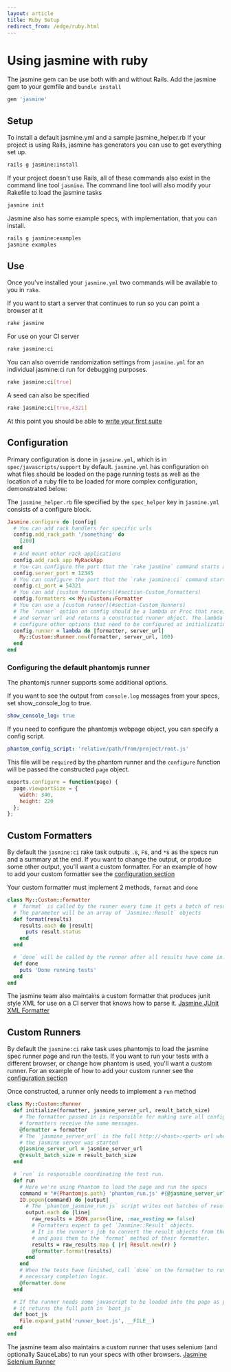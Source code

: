 ```yaml
---
layout: article
title: Ruby Setup
redirect_from: /edge/ruby.html
---
```


# Using jasmine with ruby

The jasmine gem can be use both with and without Rails.
Add the jasmine gem to your gemfile and `bundle install`

```ruby
gem 'jasmine'
```

## Setup

To install a default jasmine.yml and a sample jasmine_helper.rb
If your project is using Rails, jasmine has generators you can use to get everything set up.

```sh
rails g jasmine:install
```

If your project doesn't use Rails, all of these commands also exist in the command line tool `jasmine`.
The command line tool will also modify your Rakefile to load the jasmine tasks

```sh
jasmine init
```

Jasmine also has some example specs, with implementation, that you can install.

```sh
rails g jasmine:examples
jasmine examples
```

## Use
Once you've installed your `jasmine.yml` two commands will be available to you in `rake`.

If you want to start a server that continues to run so you can point a browser at it

```sh
rake jasmine
```

For use on your CI server

```sh
rake jasmine:ci
```

You can also override randomization settings from `jasmine.yml` for an individual jasmine:ci run for debugging purposes.

```sh
rake jasmine:ci[true]
```

A seed can also be specified

```sh
rake jasmine:ci[true,4321]
```

At this point you should be able to [write your first suite](/tutorials/your_first_suite.html)

## Configuration
Primary configuration is done in `jasmine.yml`, which is in `spec/javascripts/support` by default.
`jasmine.yml` has configuration on what files should be loaded on the page running tests as well as the location of a ruby file to be loaded for more complex configuration, demonstrated below:

The `jasmine_helper.rb` file specified by the `spec_helper` key in `jasmine.yml` consists of a configure block.

```ruby
Jasmine.configure do |config|
  # You can add rack handlers for specific urls
  config.add_rack_path '/something' do
    [200]
  end
  # And mount other rack applications
  config.add_rack_app MyRackApp
  # You can configure the port that the `rake jasmine` command starts a server on
  config.server_port = 12345
  # You can configure the port that the `rake jasmine:ci` command starts it's server on
  config.ci_port = 54321
  # You can add [custom formatters](#section-Custom_Formatters)
  config.formatters << My::Custom::Formatter
  # You can use a [custom runner](#section-Custom_Runners)
  # The `runner` option on config should be a lambda or Proc that receives a formatter
  # and server url and returns a constructed runner object. The lambda allows you to
  # configure other options that need to be configured at initialization time.
  config.runner = lambda do |formatter, server_url|
    My::Custom::Runner.new(formatter, server_url, 100)
  end
end
```

### Configuring the default phantomjs runner
The phantomjs runner supports some additional options.

If you want to see the output from `console.log` messages from your specs, set show_console_log to true.
```yaml
show_console_log: true
```

If you need to configure the phantomjs webpage object, you can specify a config script.
```yaml
phantom_config_script: 'relative/path/from/project/root.js'
```

This file will be `require`d by the phantom runner and the `configure` function will be passed the constructed `page` object.

```javascript
exports.configure = function(page) {
  page.viewportSize = {
    width: 340,
    height: 220
  };
};
```

## Custom Formatters
By default the `jasmine:ci` rake task outputs `.`s, `F`s, and `*`s as the specs run and a summary at the end.
If you want to change the output, or produce some other output, you'll want a custom formatter.
For an example of how to add your custom formatter see the [configuration section](#section-Configuration)

Your custom formatter must implement 2 methods, `format` and `done`

```ruby
class My::Custom::Formatter
  # `format` is called by the runner every time it gets a batch of results from the page.
  # The parameter will be an array of `Jasmine::Result` objects
  def format(results)
    results.each do |result|
      puts result.status
    end
  end

  # `done` will be called by the runner after all results have come in.
  def done
    puts 'Done running tests'
  end
end
```

The jasmine team also maintains a custom formatter that produces junit style XML for use on a CI server that knows how to parse it.
[Jasmine JUnit XML Formatter](https://github.com/jasmine/jasmine_junitxml_formatter)

## Custom Runners
By default the `jasmine:ci` rake task uses phantomjs to load the jasmine spec runner page and run the tests.
If you want to run your tests with a different browser, or change how phantom is used, you'll want a custom runner.
For an example of how to add your custom runner see the [configuration section](#section-Configuration)

Once constructed, a runner only needs to implement a `run` method

```ruby
class My::Custom::Runner
  def initialize(formatter, jasmine_server_url, result_batch_size)
    # The formatter passed in is responsible for making sure all configured
    # formatters receive the same messages.
    @formatter = formatter
    # The `jasmine_server_url` is the full http://<host>:<port> url where
    # the jasmine server was started
    @jasmine_server_url = jasmine_server_url
    @result_batch_size = result_batch_size
  end

  # `run` is responsible coordinating the test run.
  def run
    # Here we're using Phantom to load the page and run the specs
    command = "#{Phantomjs.path} 'phantom_run.js' #{@jasmine_server_url} #{@result_batch_size}"
    IO.popen(command) do |output|
      # The `phantom_jasmine_run.js` script writes out batches of results as JSON
      output.each do |line|
        raw_results = JSON.parse(line, :max_nesting => false)
        # Formatters expect to get `Jasmine::Result` objects.
        # It is the runner's job to convert the result objects from the page,
        # and pass them to the `format` method of their formatter.
        results = raw_results.map { |r| Result.new(r) }
        @formatter.format(results)
      end
    end
    # When the tests have finished, call `done` on the formatter to run any
    # necessary completion logic.
    @formatter.done
  end

  # If the runner needs some javascript to be loaded into the page as part of the load,
  # it returns the full path in `boot_js`
  def boot_js
    File.expand_path('runner_boot.js', __FILE__)
  end
end
```

The jasmine team also maintains a custom runner that uses selenium (and optionally SauceLabs) to run your specs with other browsers.
[Jasmine Selenium Runner](https://github.com/jasmine/jasmine_selenium_runner)

